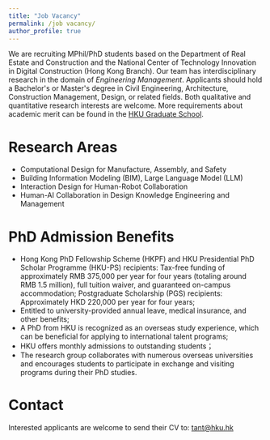 ```yaml
---
title: "Job Vacancy"
permalink: /job vacancy/
author_profile: true
---
```

We are recruiting MPhil/PhD students based on the Department of Real Estate and Construction and the National Center of Technology Innovation in Digital Construction (Hong Kong Branch). Our team has interdisciplinary research in the domain of *Engineering Management*. Applicants should hold a Bachelor's or Master's degree in Civil Engineering, Architecture, Construction Management, Design, or related fields. Both qualitative and quantitative research interests are welcome. More requirements about academic merit can be found in the [HKU Graduate School](https://gradsch.hku.hk/prospective_students/application/admission_requirement).

# Research Areas
* Computational Design for Manufacture, Assembly, and Safety
* Building Information Modeling (BIM), Large Language Model (LLM)
* Interaction Design for Human-Robot Collaboration
* Human-AI Collaboration in Design Knowledge Engineering and Management

# PhD Admission Benefits
* Hong Kong PhD Fellowship Scheme (HKPF) and HKU Presidential PhD Scholar Programme (HKU-PS) recipients: Tax-free funding of approximately RMB 375,000 per year for four years (totaling around RMB 1.5 million), full tuition waiver, and guaranteed on-campus accommodation;
Postgraduate Scholarship (PGS) recipients: Approximately HKD 220,000 per year for four years;
* Entitled to university-provided annual leave, medical insurance, and other benefits;
* A PhD from HKU is recognized as an overseas study experience, which can be beneficial for applying to international talent programs;
* HKU offers monthly admissions to outstanding students；
* The research group collaborates with numerous overseas universities and encourages students to participate in exchange and visiting programs during their PhD studies.

# Contact
Interested applicants are welcome to send their CV to: tant@hku.hk
